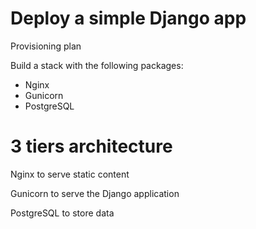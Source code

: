 # Deploy a simple Django app

Provisioning plan

Build a stack with the following packages:  
- Nginx
- Gunicorn
- PostgreSQL


# 3 tiers architecture

Nginx to serve static content

Gunicorn to serve the Django application

PostgreSQL to store data
